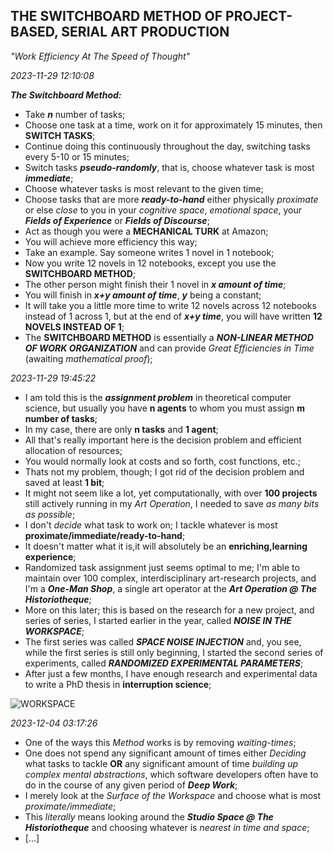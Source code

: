 ## THE SWITCHBOARD METHOD OF PROJECT-BASED, SERIAL ART PRODUCTION

*"Work Efficiency At The Speed of Thought"*

*2023-11-29 12:10:08*

__*The Switchboard Method:*__
* Take __*n*__ number of tasks;
* Choose one task at a time, work on it for approximately 15 minutes, then __SWITCH TASKS__;
* Continue doing this continuously throughout the day, switching tasks every 5-10 or 15 minutes;
* Switch tasks __*pseudo-randomly*__, that is, choose whatever task is most __*immediate*__;
* Choose whatever tasks is most relevant to the given time;
* Choose tasks that are more __*ready-to-hand*__ either physically *proximate* or else *close* to you in your *cognitive space*, *emotional space*, your __*Fields of Experience*__ or __*Fields of Discourse*__;
* Act as though you were a __MECHANICAL TURK__ at Amazon;
* You will achieve more efficiency this way;
* Take an example. Say someone writes 1 novel in 1 notebook;
* Now you write 12 novels in 12 notebooks, except you use the __SWITCHBOARD METHOD__;
* The other person might finish their 1 novel in __*x amount of time*__;
* You will finish in __*x+y amount of time*__, __*y*__ being a constant;
* It will take you a little more time to write 12 novels across 12 notebooks instead of 1 across 1, but at the end of __*x+y time*__, you will have written __12 NOVELS INSTEAD OF 1__;
* The __SWITCHBOARD METHOD__ is essentially a __*NON-LINEAR METHOD OF WORK ORGANIZATION*__ and can provide *Great Efficiencies in Time* (awaiting *mathematical proof*);

*2023-11-29 19:45:22*

* I am told this is the __*assignment problem*__ in theoretical computer science, but usually you have __n agents__ to whom you must assign __m number of tasks__;
* In my case, there are only __n tasks__ and __1 agent__;
* All that's really important here is the decision problem and efficient allocation of resources;
* You would normally look at costs and so forth, cost functions, etc.;
* Thats not my problem, though; I got rid of the decision problem and saved at least __1 bit__;
* It might not seem like a lot, yet computationally, with over __100 projects__ still actively running in my *Art Operation*, I needed to save *as many bits as possible*;
* I don't *decide* what task to work on; I tackle whatever is most __proximate/immediate/ready-to-hand__;
* It doesn't matter what it is,it will absolutely be an __enriching,learning experience__;
* Randomized task assignment just seems optimal to me; I'm able to maintain over 100 complex, interdisciplinary art-research projects, and I'm a __*One-Man Shop*__, a single art operator at the __*Art Operation @ The Historiotheque*__;
* More on this later; this is based on the research for a new project, and series of series, I started earlier in the year, called __*NOISE IN THE WORKSPACE*__;
* The first series was called __*SPACE NOISE INJECTION*__ and, you see, while the first series is still only beginning, I started the second series of experiments, called __*RANDOMIZED EXPERIMENTAL PARAMETERS*__;
* After just a few months, I have enough research and experimental data to write a PhD thesis in __interruption science__;

![WORKSPACE](https://historiotheque.files.wordpress.com/2017/03/historiotope_gif6.gif)

*2023-12-04 03:17:26*
* One of the ways this *Method* works is by removing *waiting-times*;
* One does not spend any significant amount of times either *Deciding* what tasks to tackle __OR__ any significant amount of time *building up complex mental abstractions*, which software developers often have to do in the course of any given period of __*Deep Work*__;
* I merely look at the *Surface of the Workspace* and choose what is most *proximate/immediate*;
* This *literally* means looking around the __*Studio Space @ The Historiotheque*__ and choosing whatever is *nearest in time and space*;
* [...]
